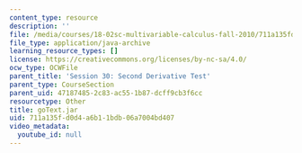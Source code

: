 ```yaml
---
content_type: resource
description: ''
file: /media/courses/18-02sc-multivariable-calculus-fall-2010/711a135fd0d4a6b11bdb06a7004bd407_goText.jar
file_type: application/java-archive
learning_resource_types: []
license: https://creativecommons.org/licenses/by-nc-sa/4.0/
ocw_type: OCWFile
parent_title: 'Session 30: Second Derivative Test'
parent_type: CourseSection
parent_uid: 47187485-2c83-ac55-1b87-dcff9cb3f6cc
resourcetype: Other
title: goText.jar
uid: 711a135f-d0d4-a6b1-1bdb-06a7004bd407
video_metadata:
  youtube_id: null
---
```

